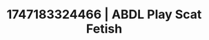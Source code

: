 ---
categories:
- Tan lines & lingerie
- Emotion-driven NSFW
- Retro fantasy play
- Hand over mouth play
- Shadow kink
image: /assets/images/1747183324466.webp
layout: post
seo:
  description: Featured content with sensual ABDL Play, Scat Fetish. HD images available.
  keywords: ABDL Play, Scat Fetish
  og_image: /assets/images/1747183324466.webp
  schema_type: VisualArtwork
tags:
- ABDL Play
- Scat Fetish
- '#1747183324466'
title: 1747183324466 | ABDL Play Scat Fetish
---
